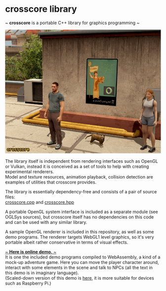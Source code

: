 # crosscore library

~ **crosscore** is a portable C++ library for graphics programming ~

![roof chars](https://github.com/schaban/schaban.github.io/raw/main/pic/cross_chars.png)

The library itself is independent from rendering interfaces such as OpenGL or Vulkan,
instead it is conceived as a set of tools to help with creating experimental renderers.\
Model and texture resources, animation playback, collision detection are examples
of utilities that crosscore provides.

The library is essentially dependency-free and consists of a pair of source files:\
[crosscore.cpp](https://github.com/schaban/crosscore_dev/blob/main/src/crosscore.cpp)
and
[crosscore.hpp](https://github.com/schaban/crosscore_dev/blob/main/src/crosscore.hpp)

A portable OpenGL system interface is included as a separate module (see OGLSys sources),
but crosscore itself has no dependencies on this code and can be used with any similar library.

A sample OpenGL renderer is included in this repository, as well as some demo programs.
The renderer targets WebGL1 level graphics, so it's very portable albeit rather conservative
in terms of visual effects.

[~ **Here is online demo.** ~](https://schaban.github.io/crosscore_web_demo/wgl_test.html)\
It is one the included demo programs compiled to WebAssembly,
a kind of a mock-up adventure game. Here you can move the player character around,
interact with some elements in the scene and talk to NPCs
(all the text in this demo is in imaginary language).\
(Scaled-down version of this demo is
[here](https://schaban.github.io/crosscore_web_demo/wgl_test.html?small&lowq),
it is more suitable for devices such as Raspberry Pi.)
